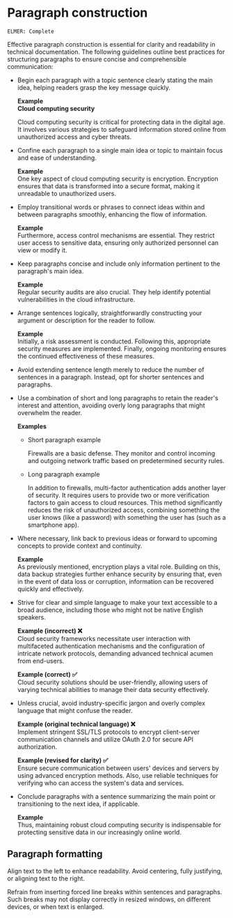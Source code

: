 # Paragraph construction

<code>ELMER: Complete</code>

Effective paragraph construction is essential for clarity and readability in technical documentation. The following guidelines outline best practices for structuring paragraphs to ensure concise and comprehensible communication:

- Begin each paragraph with a topic sentence clearly stating the main idea, helping readers grasp the key message quickly.

  **Example**<br>
  **Cloud computing security**

  Cloud computing security is critical for protecting data in the digital age. It involves various strategies to safeguard information stored online from unauthorized access and cyber threats.

- Confine each paragraph to a single main idea or topic to maintain focus and ease of understanding.

  **Example**<br>
  One key aspect of cloud computing security is encryption. Encryption ensures that data is transformed into a secure format, making it unreadable to unauthorized users.

- Employ transitional words or phrases to connect ideas within and between paragraphs smoothly, enhancing the flow of information.

  **Example**<br>
  Furthermore, access control mechanisms are essential. They restrict user access to sensitive data, ensuring only authorized personnel can view or modify it.

- Keep paragraphs concise and include only information pertinent to the paragraph's main idea.

  **Example**<br>
  Regular security audits are also crucial. They help identify potential vulnerabilities in the cloud infrastructure.

- Arrange sentences logically, straightforwardly constructing your argument or description for the reader to follow.

  **Example**<br>
  Initially, a risk assessment is conducted. Following this, appropriate security measures are implemented. Finally, ongoing monitoring ensures the continued effectiveness of these measures.

- Avoid extending sentence length merely to reduce the number of sentences in a paragraph. Instead, opt for shorter sentences and paragraphs.

- Use a combination of short and long paragraphs to retain the reader's interest and attention, avoiding overly long paragraphs that might overwhelm the reader.

  **Examples**
    - Short paragraph example

      Firewalls are a basic defense. They monitor and control incoming and outgoing network traffic based on predetermined security rules.

    - Long paragraph example

      In addition to firewalls, multi-factor authentication adds another layer of security. It requires users to provide two or more verification factors to gain access to cloud resources. This method significantly reduces the risk of unauthorized access, combining something the user knows (like a password) with something the user has (such as a smartphone app).

- Where necessary, link back to previous ideas or forward to upcoming concepts to provide context and continuity.

  **Example**<br>
  As previously mentioned, encryption plays a vital role. Building on this, data backup strategies further enhance security by ensuring that, even in the event of data loss or corruption, information can be recovered quickly and effectively.

- Strive for clear and simple language to make your text accessible to a broad audience, including those who might not be native English speakers.

  **Example (incorrect) ❌**<br>
  Cloud security frameworks necessitate user interaction with multifaceted authentication mechanisms and the configuration of intricate network protocols, demanding advanced technical acumen from end-users.

  **Example (correct) ✅**<br>
  Cloud security solutions should be user-friendly, allowing users of varying technical abilities to manage their data security effectively.

- Unless crucial, avoid industry-specific jargon and overly complex language that might confuse the reader.

  **Example (original technical language) ❌**<br>
  Implement stringent SSL/TLS protocols to encrypt client-server communication channels and utilize OAuth 2.0 for secure API authorization.

  **Example (revised for clarity) ✅**<br>
  Ensure secure communication between users' devices and servers by using advanced encryption methods. Also, use reliable techniques for verifying who can access the system's data and services.

- Conclude paragraphs with a sentence summarizing the main point or transitioning to the next idea, if applicable.

  **Example**<br>
  Thus, maintaining robust cloud computing security is indispensable for protecting sensitive data in our increasingly online world.

## Paragraph formatting

Align text to the left to enhance readability. Avoid centering, fully justifying, or aligning text to the right.

Refrain from inserting forced line breaks within sentences and paragraphs. Such breaks may not display correctly in resized windows, on different devices, or when text is enlarged.
